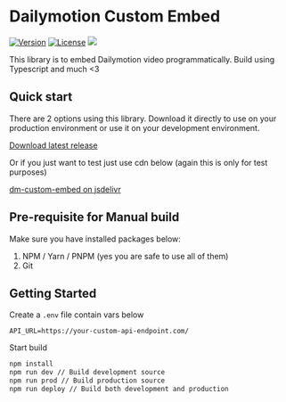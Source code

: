 # Dailymotion Custom Embed

[![Version](https://badge.fury.io/js/%40dmvs-apac%2Fdm-custom-embed.svg)](https://www.npmjs.com/package/@dmvs-apac/dm-custom-embed)
[![License](https://img.shields.io/github/license/DMVS-APAC/dm-custom-embed)](https://github.com/DMVS-APAC/dm-custom-embed/blob/master/LICENSE)
[![](https://data.jsdelivr.com/v1/package/npm/@dmvs-apac/dm-custom-embed/badge)](https://www.jsdelivr.com/package/npm/@dmvs-apac/dm-custom-embed)

This library is to embed Dailymotion video programmatically. Build using Typescript and much <3

## Quick start

There are 2 options using this library. Download it directly to use on your production environment or use it on your development environment. 

[Download latest release](https://github.com/DMVS-APAC/dm-custom-embed/releases)

Or if you just want to test just use cdn below (again this is only for test purposes)

[dm-custom-embed on jsdelivr](https://cdn.jsdelivr.net/npm/@dmvs-apac/dm-custom-embed/dist/dm-ce.min.js)

## Pre-requisite for Manual build

Make sure you have installed packages below:

1. NPM / Yarn / PNPM (yes you are safe to use all of them)
2. Git

## Getting Started

Create a `.env` file contain vars below
```
API_URL=https://your-custom-api-endpoint.com/
```

Start build
```bash
npm install
npm run dev // Build development source
npm run prod // Build production source
npm run deploy // Build both development and production
```




